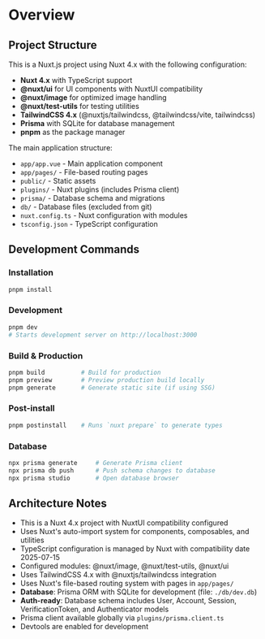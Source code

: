 # Overview

## Project Structure

This is a Nuxt.js project using Nuxt 4.x with the following configuration:

- **Nuxt 4.x** with TypeScript support
- **@nuxt/ui** for UI components with NuxtUI compatibility
- **@nuxt/image** for optimized image handling
- **@nuxt/test-utils** for testing utilities
- **TailwindCSS 4.x** (@nuxtjs/tailwindcss, @tailwindcss/vite, tailwindcss)
- **Prisma** with SQLite for database management
- **pnpm** as the package manager

The main application structure:
- `app/app.vue` - Main application component
- `app/pages/` - File-based routing pages
- `public/` - Static assets
- `plugins/` - Nuxt plugins (includes Prisma client)
- `prisma/` - Database schema and migrations
- `db/` - Database files (excluded from git)
- `nuxt.config.ts` - Nuxt configuration with modules
- `tsconfig.json` - TypeScript configuration

## Development Commands

### Installation
```bash
pnpm install
```

### Development
```bash
pnpm dev
# Starts development server on http://localhost:3000
```

### Build & Production
```bash
pnpm build          # Build for production
pnpm preview        # Preview production build locally
pnpm generate       # Generate static site (if using SSG)
```

### Post-install
```bash
pnpm postinstall    # Runs `nuxt prepare` to generate types
```

### Database
```bash
npx prisma generate     # Generate Prisma client
npx prisma db push      # Push schema changes to database
npx prisma studio       # Open database browser
```

## Architecture Notes

- This is a Nuxt 4.x project with NuxtUI compatibility configured
- Uses Nuxt's auto-import system for components, composables, and utilities
- TypeScript configuration is managed by Nuxt with compatibility date 2025-07-15
- Configured modules: @nuxt/image, @nuxt/test-utils, @nuxt/ui
- Uses TailwindCSS 4.x with @nuxtjs/tailwindcss integration
- Uses Nuxt's file-based routing system with pages in `app/pages/`
- **Database**: Prisma ORM with SQLite for development (file: `./db/dev.db`)
- **Auth-ready**: Database schema includes User, Account, Session, VerificationToken, and Authenticator models
- Prisma client available globally via `plugins/prisma.client.ts`
- Devtools are enabled for development